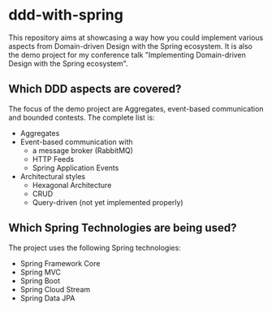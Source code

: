 # ddd-with-spring

This repository aims at showcasing a way how you could implement various aspects from Domain-driven Design with the
Spring ecosystem. It is also the demo project for my conference talk "Implementing Domain-driven Design with the Spring 
ecosystem".

## Which DDD aspects are covered?
The focus of the demo project are Aggregates, event-based communication and bounded contests. The complete list is:

- Aggregates
- Event-based communication with
    - a message broker (RabbitMQ)
    - HTTP Feeds
    - Spring Application Events
- Architectural styles
    - Hexagonal Architecture
    - CRUD
    - Query-driven (not yet implemented properly)
    
## Which Spring Technologies are being used?

The project uses the following Spring technologies:

- Spring Framework Core
- Spring MVC
- Spring Boot
- Spring Cloud Stream 
- Spring Data JPA
